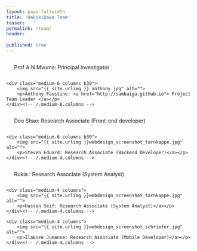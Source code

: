 ```yaml
---
layout: page-fullwidth
title: 'HakikiDawa Team'
teaser: ' '
permalink: /team/
header:
  
published: true
---
```



<!--more-->

<div class="row t60">
    <div class="medium-6 columns b30">
        <img src="{{ site.urlimg }} mvuma.png" alt="">
        <p> Prof A.N Mvuma: Principal Investigator</p>
    </div><!-- /.medium-6.columns -->

    <div class="medium-6 columns b30">
        <img src="{{ site.urlimg }} anthony.jpg" alt="">
        <p>Anthony Faustine: <a href="http://sambaiga.github.io"> Project Team Leader </a></p>
    </div><!-- /.medium-6.columns -->
</div><!-- /.row -->

<div class="row t60">
    <div class="medium-6 columns b30">
        <img src="{{ site.urlimg }}webdesign_screenshot_stilwandel.jpg" alt="">
        <p>Deo Shao: Research Associate (Front-end developer)</a></p>
    </div><!-- /.medium-4.columns -->

    <div class="medium-6 columns b30">
        <img src="{{ site.urlimg }}webdesign_screenshot_tarnkappe.jpg" alt="">
        <p>Steven Eduard: Research Associate (Backend Developer)</a></p>
    </div><!-- /.medium-4.columns -->

    
</div><!-- /.row -->


<div class="row t30">
    <div class="medium-4 columns">
        <img src="{{ site.urlimg }}webdesign_screenshot_stilwandel.jpg" alt="">
        <p>Rukia : Research Associate (System Analyst)</a></p>
    </div><!-- /.medium-4.columns -->

    <div class="medium-4 columns">
        <img src="{{ site.urlimg }}webdesign_screenshot_tarnkappe.jpg" alt="">
        <p>Hassan Seif: Research Associate (System Analyst)</a></p>
    </div><!-- /.medium-4.columns -->

    <div class="medium-4 columns">
        <img src="{{ site.urlimg }}webdesign_screenshot_schriefer.jpg" alt="">
        <p>Ilakoze Jumanne: Research Associate (Mobile Developer)</a></p>
    </div><!-- /.medium-4.columns -->
</div><!-- /.row -->





